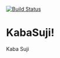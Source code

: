 [![Build Status](https://travis-ci.org/Cheddarpuffs/KabaSuji.svg?branch=master)](https://travis-ci.org/Cheddarpuffs/KabaSuji)
# KabaSuji!
Kaba Suji
